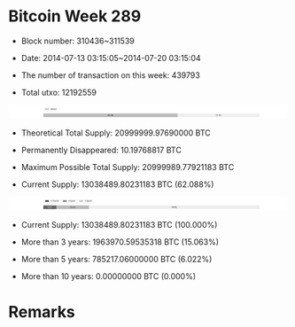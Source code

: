 # Bitcoin Week 289

- Block number: 310436~311539

- Date: 2014-07-13 03:15:05~2014-07-20 03:15:04

- The number of transaction on this week: 439793

- Total utxo: 12192559

![](../images/mined_week289.png)

- Theoretical Total Supply: 20999999.97690000 BTC

- Permanently Disappeared: 10.19768817 BTC

- Maximum Possible Total Supply: 20999989.77921183 BTC

- Current Supply: 13038489.80231183 BTC (62.088%)

![](../images/year_week289.png)


- Current Supply: 13038489.80231183 BTC (100.000%)

- More than 3 years: 1963970.59535318 BTC (15.063%)

- More than 5 years: 785217.06000000 BTC (6.022%)

- More than 10 years: 0.00000000 BTC (0.000%)

# Remarks

